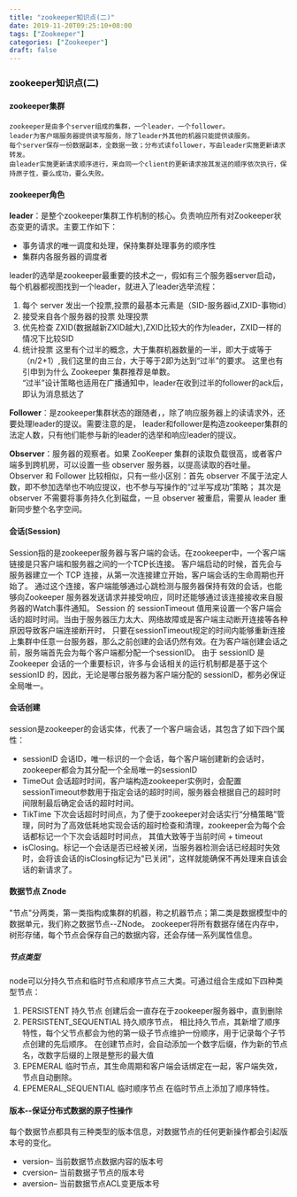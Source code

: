 ```yaml
---
title: "zookeeper知识点(二)"
date: 2019-11-20T09:25:10+08:00
tags: ["Zookeeper"]
categories: ["Zookeeper"]
draft: false
---
```

### zookeeper知识点(二)
#### zookeeper集群

    zookeeper是由多个server组成的集群，一个leader，一个follower。
    leader为客户端服务器提供读写服务，除了leader外其他的机器只能提供读服务。
    每个server保存一份数据副本，全数据一致；分布式读follower，写由leader实施更新请求转发。
    由leader实施更新请求顺序进行，来自同一个client的更新请求按其发送的顺序依次执行，保持原子性，要么成功，要么失败。

#### zookeeper角色
**leader**：是整个zookeeper集群工作机制的核心。负责响应所有对Zookeeper状态变更的请求。主要工作如下：  
- 事务请求的唯一调度和处理，保持集群处理事务的顺序性
- 集群内各服务器的调度者

leader的选举是zookeeper最重要的技术之一，假如有三个服务器server启动，
每个机器都视图找到一个leader，就进入了leader选举流程：
1. 每个 server 发出一个投票,投票的最基本元素是（SID-服务器id,ZXID-事物id）
2. 接受来自各个服务器的投票 处理投票
3. 优先检查 ZXID(数据越新ZXID越大),ZXID比较大的作为leader，ZXID一样的情况下比较SID
4. 统计投票 这里有个过半的概念，大于集群机器数量的一半，即大于或等于（n/2+1）,我们这里的由三台，大于等于2即为达到“过半”的要求。
这里也有引申到为什么 Zookeeper 集群推荐是单数。  
“过半”设计策略也适用在广播通知中，leader在收到过半的follower的ack后，即认为消息抵达了

**Follower**：是zookeeper集群状态的跟随者，，除了响应服务器上的读请求外，还要处理leader的提议。需要注意的是，
leader和follower是构造zookeeper集群的法定人数，只有他们能参与新的leader的选举和响应leader的提议。

**Observer**：服务器的观察者。如果 ZooKeeper 集群的读取负载很高，或者客户端多到跨机房，可以设置一些 observer 服务器，以提高读取的吞吐量。
Observer 和 Follower 比较相似，只有一些小区别：首先 observer 不属于法定人数，即不参加选举也不响应提议，也不参与写操作的“过半写成功”策略；
其次是 observer 不需要将事务持久化到磁盘，一旦 observer 被重启，需要从 leader 重新同步整个名字空间。


#### 会话(Session)
Session指的是zookeeper服务器与客户端的会话。在zookeeper中，一个客户端链接是只客户端和服务器之间的一个TCP长连接。
客户端启动的时候，首先会与服务器建立一个 TCP 连接，从第一次连接建立开始，客户端会话的生命周期也开始了。
通过这个连接，客户端能够通过心跳检测与服务器保持有效的会话，也能够向Zookeeper 服务器发送请求并接受响应，同时还能够通过该连接接收来自服务器的Watch事件通知。 
Session 的 sessionTimeout 值用来设置一个客户端会话的超时时间。当由于服务器压力太大、网络故障或是客户端主动断开连接等各种原因导致客户端连接断开时，
只要在sessionTimeout规定的时间内能够重新连接上集群中任意一台服务器，那么之前创建的会话仍然有效。在为客户端创建会话之前，服务端首先会为每个客户端都分配一个sessionID。
由于 sessionID 是 Zookeeper 会话的一个重要标识，许多与会话相关的运行机制都是基于这个 sessionID 的，因此，无论是哪台服务器为客户端分配的 sessionID，都务必保证全局唯一。

#### 会话创建
session是zookeeper的会话实体，代表了一个客户端会话，其包含了如下四个属性：
- sessionID  会话ID，唯一标识的一个会话，每个客户端创建新的会话时，zookeeper都会为其分配一个全局唯一的sessionID
- TimeOut 会话超时时间，客户端构造zookeeper实例时，会配置sessionTimeout参数用于指定会话的超时时间，服务器会根据自己的超时时间限制最后确定会话的超时时间。
- TikTime 下次会话超时时间点，为了便于zookeeper对会话实行“分桶策略”管理，同时为了高效低耗地实现会话的超时检查和清理，zookeeper会为每个会话都标记一个下次会话超时时间点，
其值大致等于当前时间 + timeout
- isClosing。标记一个会话是否已经被关闭，当服务器检测会话已经超时失效时，会将该会话的isClosing标记为"已关闭"，这样就能确保不再处理来自该会话的新请求了。

#### 数据节点 Znode
"节点"分两类，第一类指构成集群的机器，称之机器节点；第二类是数据模型中的数据单元，我们称之数据节点--ZNode。
zookeeper将所有数据存储在内存中，树形存储，每个节点会保存自己的数据内容，还会存储一系列属性信息。
##### 节点类型
node可以分持久节点和临时节点和顺序节点三大类。可通过组合生成如下四种类型节点：
1. PERSISTENT 持久节点 创建后会一直存在于zookeeper服务器中，直到删除
2. PERSISTENT_SEQUENTIAL 持久顺序节点， 相比持久节点，其新增了顺序特性，每个父节点都会为他的第一级子节点维护一份顺序，用于记录每个子节点创建的先后顺序。
在创建节点时，会自动添加一个数字后缀，作为新的节点名，改数字后缀的上限是整形的最大值
3. EPEMERAL 临时节点，其生命周期和客户端会话绑定在一起，客户端失效，节点自动删除。
4. EPEMERAL_SEQUENTIAL 临时顺序节点  在临时节点上添加了顺序特性。

#### 版本--保证分布式数据的原子性操作
每个数据节点都具有三种类型的版本信息，对数据节点的任何更新操作都会引起版本号的变化。
- version– 当前数据节点数据内容的版本号 
- cversion– 当前数据子节点的版本号 
- aversion– 当前数据节点ACL变更版本号